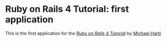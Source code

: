 # Ruby on Rails 4 Tutorial: first application

This is the first application for the
[*Ruby on Rails 4 Tutorial*](http://railstutorial.org/)
by [Michael Hartl](http://michaelhartl.com/).
